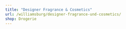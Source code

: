 ```yaml
---
title: "Designer Fragrance & Cosmetics"
url: /williamsburg/designer-fragrance-und-cosmetics/
shop: Drogerie
---
```

